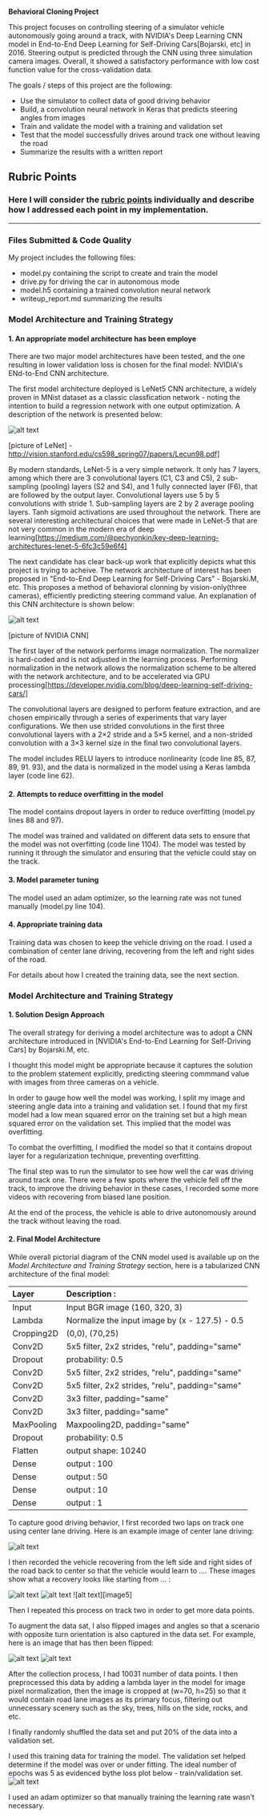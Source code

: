 **Behavioral Cloning Project**

This project focuses on controlling steering of a simulator vehicle autonomously going around a track, with NVIDIA's Deep Learning CNN model in  End-to-End Deep Learning for Self-Driving Cars[Bojarski, etc] in 2016. Steering output is predicted through the CNN using three simulation camera images. Overall, it showed a satisfactory performance with low cost function value for the cross-validation data.

The goals / steps of this project are the following:
* Use the simulator to collect data of good driving behavior
* Build, a convolution neural network in Keras that predicts steering angles from images
* Train and validate the model with a training and validation set
* Test that the model successfully drives around track one without leaving the road
* Summarize the results with a written report

[//]: # (Image References)

[image2]: ./img/center.jpg "Center Image"
[image3]: ./img/left.jpg "Recovery Image - left"
[image4]: ./img/right.jpg "Recovery Image - right"
[image6]: ./img/flip.png "Flip Image"
[image7]: ./img/Loss_train_val.png "loss_val"

## Rubric Points
### Here I will consider the [rubric points](https://review.udacity.com/#!/rubrics/432/view) individually and describe how I addressed each point in my implementation.  

---
### Files Submitted & Code Quality

My project includes the following files:
* model.py containing the script to create and train the model
* drive.py for driving the car in autonomous mode
* model.h5 containing a trained convolution neural network 
* writeup_report.md summarizing the results

### Model Architecture and Training Strategy

#### 1. An appropriate model architecture has been employe

There are two major model architectures have been tested, and the one resulting in lower validation loss is chosen for the final model: NVIDIA's ENd-to-End CNN architecture.

The first model architecture deployed is LeNet5 CNN architecture, a widely proven in MNist dataset as a classic classfication network - noting the intention to build a regression network with one output optimization. A description of the network is presented below:

[image8]: ./LeNet5/.png "LeNet5 CNN architecture"
![alt text][image8]

[picture of LeNet] - http://vision.stanford.edu/cs598_spring07/papers/Lecun98.pdf]

By modern standards, LeNet-5 is a very simple network. It only has 7 layers, among which there are 3 convolutional layers (C1, C3 and C5), 2 sub-sampling (pooling) layers (S2 and S4), and 1 fully connected layer (F6), that are followed by the output layer. Convolutional layers use 5 by 5 convolutions with stride 1. Sub-sampling layers are 2 by 2 average pooling layers. Tanh sigmoid activations are used throughout the network. There are several interesting architectural choices that were made in LeNet-5 that are not very common in the modern era of deep learning[https://medium.com/@pechyonkin/key-deep-learning-architectures-lenet-5-6fc3c59e6f4] 

The next candidate has clear back-up work that explicitly depicts what this project is trying to acheive. The network architecture of interest has been proposed in "End-to-End Deep Learning for Self-Driving Cars" - Bojarski.M, etc. 
This proposes a method of behavioral clonning by vision-only(three cameras), efficiently predicting steering command value. An explanation of this CNN architecture is shown below:

[image9]: ./img/CNN.png "NVIDIA End-to-End CNN architecture"
![alt text][image9]

[picture of NVIDIA CNN]

The first layer of the network performs image normalization. The normalizer is hard-coded and is not adjusted in the learning process. Performing normalization in the network allows the normalization scheme to be altered with the network architecture, and to be accelerated via GPU processing[https://developer.nvidia.com/blog/deep-learning-self-driving-cars/]

The convolutional layers are designed to perform feature extraction, and are chosen empirically through a series of experiments that vary layer configurations. We then use strided convolutions in the first three convolutional layers with a 2×2 stride and a 5×5 kernel, and a non-strided convolution with a 3×3 kernel size in the final two convolutional layers.

The model includes RELU layers to introduce nonlinearity (code line 85, 87, 89, 91. 93), and the data is normalized in the model using a Keras lambda layer (code line 62). 

#### 2. Attempts to reduce overfitting in the model

The model contains dropout layers in order to reduce overfitting (model.py lines 88 and 97). 

The model was trained and validated on different data sets to ensure that the model was not overfitting (code line 1104). The model was tested by running it through the simulator and ensuring that the vehicle could stay on the track.

#### 3. Model parameter tuning

The model used an adam optimizer, so the learning rate was not tuned manually (model.py line 104).

#### 4. Appropriate training data

Training data was chosen to keep the vehicle driving on the road. I used a combination of center lane driving, recovering from the left and right sides of the road.  

For details about how I created the training data, see the next section. 

### Model Architecture and Training Strategy

#### 1. Solution Design Approach

The overall strategy for deriving a model architecture was to adopt a CNN architecture introduced in [NVIDIA's End-to-End Learning for Self-Driving Cars] by Bojarski.M, etc.

I thought this model might be appropriate because it captures the solution to the problem statement explicitly, predicting steering commmand value with images from three cameras on a vehicle.

In order to gauge how well the model was working, I split my image and steering angle data into a training and validation set. I found that my first model had a low mean squared error on the training set but a high mean squared error on the validation set. This implied that the model was overfitting. 

To combat the overfitting, I modified the model so that it contains dropout layer for a regularization technique, preventing overfitting.

The final step was to run the simulator to see how well the car was driving around track one. There were a few spots where the vehicle fell off the track, to improve the driving behavior in these cases, I recorded some more videos with recovering from biased lane position.

At the end of the process, the vehicle is able to drive autonomously around the track without leaving the road.

#### 2. Final Model Architecture
While overall pictorial diagram of the CNN model used is available up on the *Model Architecture and Training Strategy* section, here is a tabularized CNN architecture of the final model:

|Layer     |Description					   :|
|:---------|:----------------------------------------------|
|Input     |Input BGR image (160, 320, 3)		   |
|Lambda    |Normalize the input image by (x - 127.5) - 0.5 |
|Cropping2D|(0,0), (70,25)				   |
|Conv2D    |5x5 filter, 2x2 strides, "relu", padding="same"|
|Dropout   |probability: 0.5				   |
|Conv2D    |5x5 filter, 2x2 strides, "relu", padding="same"|
|Conv2D    |5x5 filter, 2x2 strides, "relu", padding="same"|
|Conv2D    |3x3 filter, padding="same"			   |
|Conv2D    |3x3 filter, padding="same"			   |
|MaxPooling|Maxpooling2D, padding="same"		   |
|Dropout   |probability: 0.5				   |
|Flatten   |output shape: 10240			  	   |
|Dense     |output : 100				   |
|Dense     |output : 50 				   |
|Dense     |output : 10 			    	   |
|Dense     |output : 1  				   |


To capture good driving behavior, I first recorded two laps on track one using center lane driving. Here is an example image of center lane driving:

![alt text][image2]

I then recorded the vehicle recovering from the left side and right sides of the road back to center so that the vehicle would learn to .... These images show what a recovery looks like starting from ... :

![alt text][image3]
![alt text][image4]
![alt text][image5]

Then I repeated this process on track two in order to get more data points.

To augment the data sat, I also flipped images and angles so that a scenario with opposite turn orientation is also captured in the data set. For example, here is an image that has then been flipped:

![alt text][image2]
![alt text][image6]

After the collection process, I had 10031 number of data points. I then preprocessed this data by adding a lambda layer in the model for image pixel normalization, then the image is cropped at (w=70, h=25) so that it would contain road lane images as its primary focus, filtering out unnecessary scenery such as the sky, trees, hills on the side, rocks, and etc.

I finally randomly shuffled the data set and put 20% of the data into a validation set. 

I used this training data for training the model. The validation set helped determine if the model was over or under fitting. The ideal number of epochs was 5 as evidenced bythe loss plot below - train/validation set.
![alt text][image7]

I used an adam optimizer so that manually training the learning rate wasn't necessary.
